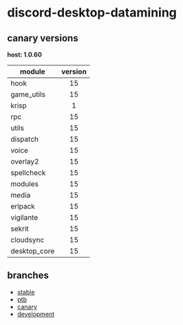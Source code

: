 # discord-desktop-datamining

## canary versions

**host: 1.0.60**

| module | version |
| ------ | :-----: |
| hook | 15 |
| game_utils | 15 |
| krisp | 1 |
| rpc | 15 |
| utils | 15 |
| dispatch | 15 |
| voice | 15 |
| overlay2 | 15 |
| spellcheck | 15 |
| modules | 15 |
| media | 15 |
| erlpack | 15 |
| vigilante | 15 |
| sekrit | 15 |
| cloudsync | 15 |
| desktop_core | 15 |

## branches

- [stable](https://github.com/OpenAsar/discord-desktop-datamining/tree/stable)
- [ptb](https://github.com/OpenAsar/discord-desktop-datamining/tree/ptb)
- [canary](https://github.com/OpenAsar/discord-desktop-datamining/tree/canary)
- [development](https://github.com/OpenAsar/discord-desktop-datamining/tree/development)